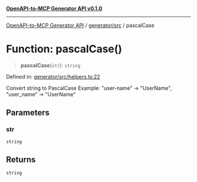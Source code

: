 [**OpenAPI-to-MCP Generator API v0.1.0**](../../../README.md)

***

[OpenAPI-to-MCP Generator API](../../../modules.md) / [generator/src](../README.md) / pascalCase

# Function: pascalCase()

> **pascalCase**(`str`): `string`

Defined in: [generator/src/helpers.ts:22](https://github.com/salacoste/openapi-mcp-generator/blob/fda5c6400a831cddbad9eacd652e11b2f7410b22/packages/generator/src/helpers.ts#L22)

Convert string to PascalCase
Example: "user-name" -> "UserName", "user_name" -> "UserName"

## Parameters

### str

`string`

## Returns

`string`
